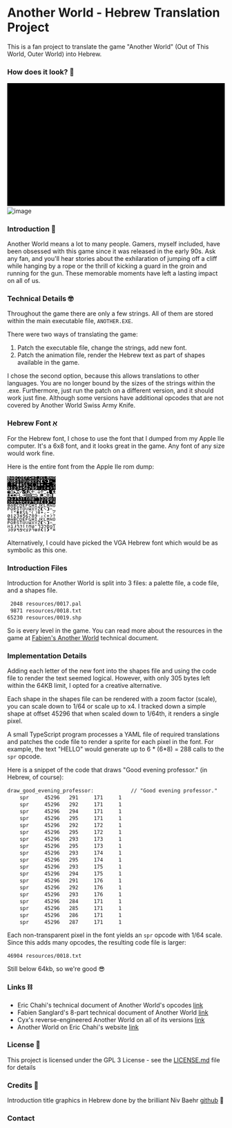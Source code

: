 # Another World - Hebrew Translation Project

This is a fan project to translate the game "Another World" (Out of This World, Outer World) into Hebrew.

### How does it look? 👀

![image](website/logos.gif)
![image](website/intro.gif)

### Introduction 🎁

Another World means a lot to many people. Gamers, myself included, have been obsessed with this game since it
was released in the early 90s. Ask any fan, and you'll hear stories about the exhilaration of jumping off a cliff
while hanging by a rope or the thrill of kicking a guard in the groin and running for the gun. These memorable
moments have left a lasting impact on all of us.

### Technical Details 🤓

Throughout the game there are only a few strings. All of them are stored within the main executable file, `ANOTHER.EXE`.

There were two ways of translating the game:
1. Patch the executable file, change the strings, add new font.
2. Patch the animation file, render the Hebrew text as part of shapes available in the game.

I chose the second option, because this allows translations to other languages. You are no longer bound by the sizes of the
strings within the .exe. Furthermore, just run the patch on a different version, and it should work just fine. Although some versions have
additional opcodes that are not covered by Another World Swiss Army Knife.

### Hebrew Font אַ

For the Hebrew font, I chose to use the font that I dumped from my Apple IIe computer. It's a 6x8 font, and it looks great in the game. Any
font of any size would work fine.

Here is the entire font from the Apple IIe rom dump:

![image](src/hebrew-font.png)

Alternatively, I could have picked the VGA Hebrew font which would be as symbolic as this one.

### Introduction Files

Introduction for Another World is split into 3 files: a palette file, a code file, and a shapes file.

```text
 2048 resources/0017.pal
 9871 resources/0018.txt
65230 resources/0019.shp
```

So is every level in the game. You can read more about the resources in the game at [Fabien's Another World](https://fabiensanglard.net/another_world_polygons/index.html)
technical document.

### Implementation Details

Adding each letter of the new font into the shapes file and using the code file to render the text seemed logical. However, with only 305 bytes left
within the 64KB limit, I opted for a creative alternative.

Each shape in the shapes file can be rendered with a zoom factor (scale), you can scale down to 1/64 or scale up to x4. I tracked down a simple shape
at offset 45296 that when scaled down to 1/64th, it renders a single pixel.

A small TypeScript program processes a YAML file of required translations and patches the code file to render a sprite for each pixel in the font. For example,
the text "HELLO" would generate up to 6 * (6*8) = 288 calls to the `spr` opcode.

Here is a snippet of the code that draws "Good evening professor." (in Hebrew, of course):

```text
draw_good_evening_professor:			// "Good evening professor."
	spr     45296   291     171     1
	spr     45296   292     171     1
	spr     45296   294     171     1
	spr     45296   295     171     1
	spr     45296   292     172     1
	spr     45296   295     172     1
	spr     45296   293     173     1
	spr     45296   295     173     1
	spr     45296   293     174     1
	spr     45296   295     174     1
	spr     45296   293     175     1
	spr     45296   294     175     1
	spr     45296   291     176     1
	spr     45296   292     176     1
	spr     45296   293     176     1
	spr     45296   284     171     1
	spr     45296   285     171     1
	spr     45296   286     171     1
	spr     45296   287     171     1
```

Each non-transparent pixel in the font yields an `spr` opcode with 1/64 scale. Since this adds many opcodes, the resulting code file is larger:

```text
46904 resources/0018.txt
```

Still below 64kb, so we're good 😎

### Links ⛓️

- Eric Chahi's technical document of Another World's opcodes [link](https://anotherworld.fr/another_world.htm)
- Fabien Sanglard's 8-part technical document of Another World [link](https://fabiensanglard.net/another_world_polygons/index.html)
- Cyx's reverse-engineered Another World on all of its versions [link](https://github.com/cyxx/rawgl)
- Another World on Eric Chahi's website [link](https://anotherworld.fr/another_world.htm)

### License 🖖

This project is licensed under the GPL 3 License - see the [LICENSE.md](LICENSE.md) file for details

### Credits 🫡

Introduction title graphics in Hebrew done by the brilliant Niv Baehr [github](https://github.com/blooperz) 🙏

### Contact


